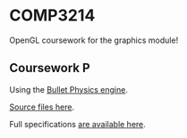# COMP3214
OpenGL coursework for the graphics module!  

## Coursework P ## 
Using the [Bullet Physics engine](https://github.com/bulletphysics/bullet3).  
    
[Source files here](cwP).    
    
Full specifications [are available here](res/spec/cwp.pdf).      
    
